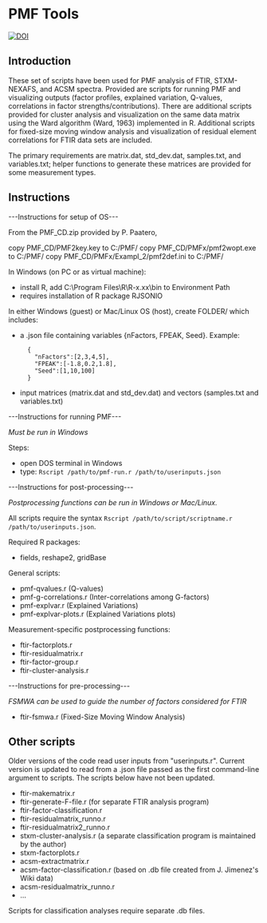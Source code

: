 PMF Tools
===

[![DOI](https://zenodo.org/badge/19334/stakahama/pmf-tools.svg)](https://zenodo.org/badge/latestdoi/19334/stakahama/pmf-tools)

## Introduction

These set of scripts have been used for PMF analysis of FTIR, STXM-NEXAFS, and ACSM spectra. Provided are scripts for running PMF and visualizing outputs (factor profiles, explained variation, Q-values, correlations in factor strengths/contributions). There are additional scripts provided for cluster analysis and visualization on the same data matrix using the Ward algorithm (Ward, 1963) implemented in R. Additional scripts for fixed-size moving window analysis and visualization of residual element correlations for FTIR data sets are included.

The primary requirements are matrix.dat, std_dev.dat, samples.txt, and variables.txt; helper functions to generate these matrices are provided for some measurement types.

## Instructions

---Instructions for setup of OS---

From the PMF_CD.zip provided by P. Paatero,

copy PMF_CD/PMF2key.key to C:/PMF/
copy PMF_CD/PMFx/pmf2wopt.exe to C:/PMF/
copy PMF_CD/PMFx/Exampl_2/pmf2def.ini to C:/PMF/

In Windows (on PC or as virtual machine):
- install R, add C:\Program Files\R\R-x.xx\bin to Environment Path
- requires installation of R package RJSONIO

In either Windows (guest) or Mac/Linux OS (host), create FOLDER/ which includes:
- a .json file containing variables {nFactors, FPEAK, Seed}. Example:

        {
		  "nFactors":[2,3,4,5],
		  "FPEAK":[-1.8,0.2,1.8],
		  "Seed":[1,10,100]
	    }
		  
- input matrices (matrix.dat and std_dev.dat) and vectors (samples.txt and variables.txt)

---Instructions for running PMF---

*Must be run in Windows*

Steps:
- open DOS terminal in Windows
- type: `Rscript /path/to/pmf-run.r /path/to/userinputs.json`


---Instructions for post-processing---

*Postprocessing functions can be run in Windows or Mac/Linux.*

All scripts require the syntax `Rscript /path/to/script/scriptname.r /path/to/userinputs.json`.

Required R packages:
- fields, reshape2, gridBase

General scripts:
- pmf-qvalues.r (Q-values)
- pmf-g-correlations.r (Inter-correlations among G-factors)
- pmf-explvar.r (Explained Variations)
- pmf-explvar-plots.r (Explained Variations plots)

Measurement-specific postprocessing functions:
- ftir-factorplots.r
- ftir-residualmatrix.r
- ftir-factor-group.r
- ftir-cluster-analysis.r

---Instructions for pre-processing---

*FSMWA can be used to guide the number of factors considered for FTIR*

- ftir-fsmwa.r (Fixed-Size Moving Window Analysis)

## Other scripts

Older versions of the code read user inputs from "userinputs.r". Current version is updated to read from a .json file passed as the first command-line argument to scripts. The scripts below have not been updated.

- ftir-makematrix.r
- ftir-generate-F-file.r (for separate FTIR analysis program)
- ftir-factor-classification.r
- ftir-residualmatrix_runno.r
- ftir-residualmatrix2_runno.r
- stxm-cluster-analysis.r (a separate classification program is maintained by the author)
- stxm-factorplots.r
- acsm-extractmatrix.r
- acsm-factor-classification.r (based on .db file created from J. Jimenez's Wiki data)
- acsm-residualmatrix_runno.r
- ...

Scripts for classification analyses require separate .db files.
